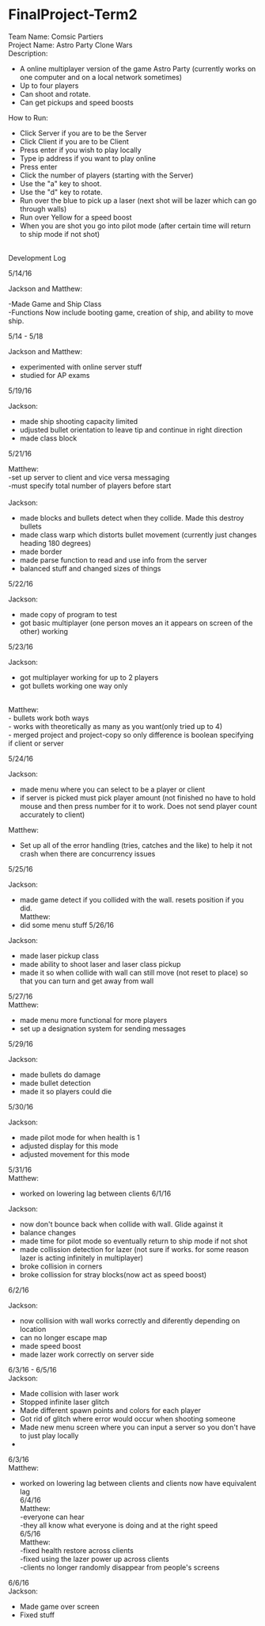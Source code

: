 # FinalProject-Term2

Team Name: Comsic Partiers<br>
Project Name: Astro Party Clone Wars <br>
Description:<br>
- A online multiplayer version of the game Astro Party (currently works on one computer and on a local network sometimes)<br>
- Up to four players<br>
- Can shoot and rotate. <br>
- Can get pickups and speed boosts<br>


How to Run:<br>
- Click Server if you are to be the Server<br>
- Click Client if you are to be Client<br> 
- Press enter if you wish to play locally<br>
- Type ip address if you want to play online<br>
- Press enter<br>
- Click the number of players (starting with the Server)<br>
- Use the "a" key to shoot.
- Use the "d" key to rotate.
- Run over the blue to pick up a laser (next shot will be lazer which can go through walls)<br>
- Run over Yellow for a speed boost<br>
- When you are shot you go into pilot mode (after certain time will return to ship mode if not shot)<br>


<br>Development Log<br>

5/14/16 <br>

Jackson and Matthew:<br>

-Made Game and Ship Class<br>
-Functions Now include booting game, creation of ship, and ability to move ship.<br>


5/14 - 5/18 <br>

Jackson and Matthew:<br>
- experimented with online server stuff<br>
- studied for AP exams<br>

5/19/16 <br>

Jackson: <br>

- made ship shooting capacity limited <br>
- udjusted bullet orientation to leave tip and continue in right direction <br>
- made class block<br>



5/21/16 <br>

Matthew:<br>
-set up server to client and vice versa messaging<br>
-must specify total number of players before start<br>
<br>
Jackson: <br>

- made blocks and bullets detect when they collide. Made this destroy bullets<br>
- made class warp which distorts bullet movement (currently just changes heading 180 degrees) <br>
- made border<br>
- made parse function to read and use info from the server<br>
- balanced stuff and changed sizes of things<br>

5/22/16 <br>

Jackson: <br>

- made copy of program to test<br>
- got basic multiplayer (one person moves an it appears on screen of the other) working <br>


5/23/16 <br>

Jackson: <br>
- got multiplayer working for up to 2 players<br>
- got bullets working one way only<br>
<br>
Matthew:<br>
- bullets work both ways<br>
- works with theoretically as many as you want(only tried up to 4)<br>
- merged project and project-copy so only difference is boolean specifying if client or server<br>



5/24/16 <br>

Jackson: <br>
- made menu where you can select to be a player or client<br>
- if server is picked must pick player amount (not finished no have to hold mouse and then press number for it to work. Does not send player count accurately to client)<br>

Matthew:<br>
- Set up all of the error handling (tries, catches and the like) to help it not crash when there are concurrency issues

5/25/16 <br>

Jackson: <br>
- made game detect if you collided with the wall. resets position if you did.<br>
Matthew:<br>
- did some menu stuff
5/26/16 <br>

Jackson: <br>
- made laser pickup class<br>
- made ability to shoot laser and laser class pickup<br>
- made it so when collide with wall can still move (not reset to place) so that you can turn and get away from wall<br>

5/27/16 <br>
Matthew:<br>
- made menu more functional for more players
- set up a designation system for sending messages

5/29/16 <br>

Jackson: <br>
- made bullets do damage<br>
- made bullet detection<br>
- made it so players could die<br>


5/30/16 <br>

Jackson: <br>
- made pilot mode for when health is 1<br>
- adjusted display for this mode<br>
- adjusted movement for this mode<br>

5/31/16 <br>
Matthew:<br>
- worked on lowering lag between clients
6/1/16 <br>

Jackson: <br>
- now don't bounce back when collide with wall. Glide against it<br>
- balance changes<br>
- made time for pilot mode so eventually return to ship mode if not shot<br>
- made collission detection for lazer (not sure if works. for some reason lazer is acting infinitely in multiplayer)<br>
- broke collision in corners<br>
- broke collission for stray blocks(now act as speed boost)<br>

6/2/16 <br>

Jackson: <br>
- now collision with wall works correctly and diferently depending on location<br>
- can no longer escape map<br>
- made speed boost<br>
- made lazer work correctly on server side<br>


6/3/16 - 6/5/16 <br>
Jackson: <br>
- Made collision with laser work<br>
- Stopped infinite laser glitch <br>
- Made different spawn points and colors for each player<br>
- Got rid of glitch where error would occur when shooting someone<br>
- Made new menu screen where you can input a server so you don't have to just play locally<br>
- 
6/3/16<br>
Matthew:<br>
- worked on lowering lag between clients and clients now have equivalent lag<br>
6/4/16<br>
Matthew:<br>
-everyone can hear<br>
-they all know what everyone is doing and at the right speed<br>
6/5/16<br>
Matthew:<br>
-fixed health restore across clients<br>
-fixed using the lazer power up across clients<br>
-clients no longer randomly disappear from people's screens<br>


6/6/16 <br>
Jackson: <br>
- Made game over screen<br>
- Fixed stuff<br>
